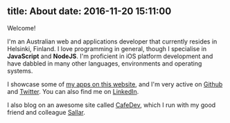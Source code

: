 title: About
date: 2016-11-20 15:11:00
---
Welcome!

I'm an Australian web and applications developer that currently resides in Helsinki, Finland. I love programming in general, though I specialise in **JavaScript** and **NodeJS**. I'm proficient in iOS platform development and have dabbled in many other languages, environments and operating systems.

I showcase some of [my apps on this website](/applications), and I'm very active on [Github](https://github.com/perry-mitchell) and [Twitter](https://twitter.com/perry_mitchell). You can also find me on [LinkedIn](https://www.linkedin.com/in/perry-mitchell-ab954baa).

I also blog on an awesome site called [CafeDev](https://cafedev.org), which I run with my good friend and colleague [Sallar](https://sallar.me/).
